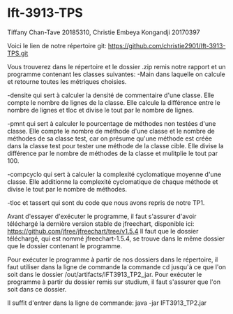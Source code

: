 # Ift-3913-TPS
Tiffany Chan-Tave 20185310, Christie Embeya Kongandji 20170397

Voici le lien de notre répertoire git:
https://github.com/christie2901/Ift-3913-TPS.git 

Vous trouverez dans le répertoire et le dossier .zip remis notre rapport et un programme contenant les classes suivantes:
-Main dans laquelle on calcule et retourne toutes les métriques choisies.

-densite qui sert à calculer la densité de commentaire d'une classe. Elle compte le nombre de lignes de la classe. Elle calcule 
la différence entre le nombre de lignes et tloc et divise le tout par le nombre de lignes.

-pmnt qui sert à calculer le pourcentage de méthodes non testées d'une classe. Elle compte le nombre de méthode d'une classe
et le nombre de méthodes de sa classe test, car on présume qu'une méthode est créée dans la classe test pour tester une 
méthode de la classe cible. Elle divise la différence par le nombre de méthodes de la classe et mulitplie le tout par 100.

-compcyclo qui sert à calculer la complexité cyclomatique moyenne d'une classe. Elle additionne la complexité cyclomatique
de chaque méthode et divise le tout par le nombre de méthodes.

-tloc et tassert qui sont du code que nous avons repris de notre TP1.


Avant d'essayer d'exécuter le programme, il faut s'assurer d'avoir téléchargé la dernière version stable de jfreechart, disponible ici: https://github.com/jfree/jfreechart/tree/v1.5.4
Il faut que le dossier téléchargé, qui est nommé jfreechart-1.5.4, se trouve dans le même dossier que le dossier contenant le programme.

Pour exécuter le programme à partir de nos dossiers dans le répertoire, il faut utiliser dans la ligne de commande la commande cd jusqu'à ce 
que l'on soit dans le dossier /out/artifacts/IFT3913_TP2_jar.
Pour exécuter le programme à partir du dossier remis sur  studium, il faut s'assurer que l'on soit dans ce dossier.

Il suffit d'entrer dans la ligne de commande:
java -jar IFT3913_TP2.jar

